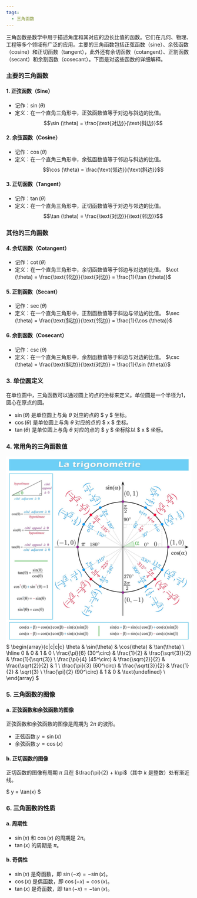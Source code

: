 ```yaml
---
tags:
  - 三角函数
---
```


三角函数是数学中用于描述角度和其对应的边长比值的函数。它们在几何、物理、工程等多个领域有广泛的应用。主要的三角函数包括正弦函数（sine）、余弦函数（cosine）和正切函数（tangent），此外还有余切函数（cotangent）、正割函数（secant）和余割函数（cosecant）。下面是对这些函数的详细解释。

### 主要的三角函数

#### 1. 正弦函数（Sine）
- 记作：$\sin (\theta)$
- 定义：在一个直角三角形中，正弦函数值等于对边与斜边的比值。
$$\sin (\theta) = \frac{\text{对边}}{\text{斜边}}$$

#### 2. 余弦函数（Cosine）
- 记作：$\cos (\theta)$
- 定义：在一个直角三角形中，余弦函数值等于邻边与斜边的比值。
$$\cos (\theta) = \frac{\text{邻边}}{\text{斜边}}$$

#### 3. 正切函数（Tangent）
- 记作：$\tan (\theta)$
- 定义：在一个直角三角形中，正切函数值等于对边与邻边的比值。
$$\tan (\theta) = \frac{\text{对边}}{\text{邻边}}$$

### 其他的三角函数

#### 4. 余切函数（Cotangent）
- 记作：$\cot (\theta)$
- 定义：在一个直角三角形中，余切函数值等于邻边与对边的比值。
$\cot (\theta) = \frac{\text{邻边}}{\text{对边}} = \frac{1}{\tan (\theta)}$

#### 5. 正割函数（Secant）
- 记作：$\sec (\theta)$
- 定义：在一个直角三角形中，正割函数值等于斜边与邻边的比值。
$\sec (\theta) = \frac{\text{斜边}}{\text{邻边}} = \frac{1}{\cos (\theta)}$

#### 6. 余割函数（Cosecant）
- 记作：$\csc (\theta)$
- 定义：在一个直角三角形中，余割函数值等于斜边与对边的比值。
$\csc (\theta) = \frac{\text{斜边}}{\text{对边}} = \frac{1}{\sin (\theta)}$

### 3. 单位圆定义

在单位圆中，三角函数可以通过圆上的点的坐标来定义。单位圆是一个半径为1，圆心在原点的圆。

- $\sin(\theta)$ 是单位圆上与角 $\theta$ 对应的点的 $ y $ 坐标。
- $\cos(\theta)$ 是单位圆上与角 $\theta$ 对应的点的 $ x $ 坐标。
- $\tan(\theta)$ 是单位圆上与角 $\theta$ 对应的点的 $ y $ 坐标除以 $ x $ 坐标。

### 4. 常用角的三角函数值
![alt text](image-4.png)
$
\begin{array}{c|c|c|c}
\theta & \sin(\theta) & \cos(\theta) & \tan(\theta) \\
\hline
0 & 0 & 1 & 0 \\
\frac{\pi}{6} (30^\circ) & \frac{1}{2} & \frac{\sqrt{3}}{2} & \frac{1}{\sqrt{3}} \\
\frac{\pi}{4} (45^\circ) & \frac{\sqrt{2}}{2} & \frac{\sqrt{2}}{2} & 1 \\
\frac{\pi}{3} (60^\circ) & \frac{\sqrt{3}}{2} & \frac{1}{2} & \sqrt{3} \\
\frac{\pi}{2} (90^\circ) & 1 & 0 & \text{undefined} \\
\end{array}
$

### 5. 三角函数的图像

#### a. 正弦函数和余弦函数的图像
正弦函数和余弦函数的图像是周期为 $2\pi$ 的波形。

- 正弦函数:$y = \sin(x)$ 
- 余弦函数:$y = \cos(x)$


#### b. 正切函数的图像
正切函数的图像有周期 $\pi$ 且在 $\frac{\pi}{2} + k\pi$（其中 $k$ 是整数）处有渐近线。

$
y = \tan(x)
$

### 6. 三角函数的性质

#### a. 周期性
- $\sin(x)$ 和 $\cos(x)$ 的周期是 $2\pi$。
- $\tan(x)$ 的周期是 $\pi$。

#### b. 奇偶性
- $\sin(x)$ 是奇函数，即 $\sin(-x) = -\sin(x)$。
- $\cos(x)$ 是偶函数，即 $\cos(-x) = \cos(x)$。
- $\tan(x)$ 是奇函数，即 $\tan(-x) = -\tan(x)$。

